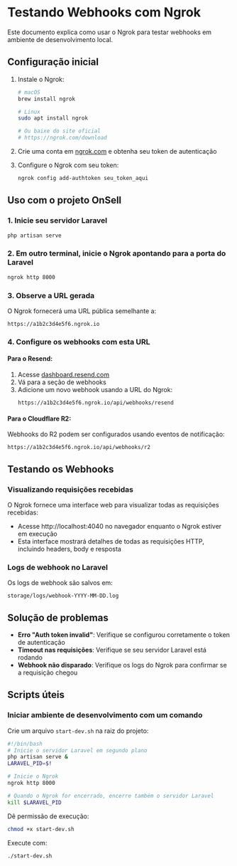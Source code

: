# Testando Webhooks com Ngrok

Este documento explica como usar o Ngrok para testar webhooks em ambiente de desenvolvimento local.

## Configuração inicial

1. Instale o Ngrok:
   ```bash
   # macOS
   brew install ngrok
   
   # Linux
   sudo apt install ngrok
   
   # Ou baixe do site oficial
   # https://ngrok.com/download
   ```

2. Crie uma conta em [ngrok.com](https://ngrok.com) e obtenha seu token de autenticação

3. Configure o Ngrok com seu token:
   ```bash
   ngrok config add-authtoken seu_token_aqui
   ```

## Uso com o projeto OnSell

### 1. Inicie seu servidor Laravel
```bash
php artisan serve
```

### 2. Em outro terminal, inicie o Ngrok apontando para a porta do Laravel
```bash
ngrok http 8000
```

### 3. Observe a URL gerada
O Ngrok fornecerá uma URL pública semelhante a:
```
https://a1b2c3d4e5f6.ngrok.io
```

### 4. Configure os webhooks com esta URL

#### Para o Resend:
1. Acesse [dashboard.resend.com](https://dashboard.resend.com)
2. Vá para a seção de webhooks
3. Adicione um novo webhook usando a URL do Ngrok:
   ```
   https://a1b2c3d4e5f6.ngrok.io/api/webhooks/resend
   ```

#### Para o Cloudflare R2:
Webhooks do R2 podem ser configurados usando eventos de notificação:
```
https://a1b2c3d4e5f6.ngrok.io/api/webhooks/r2
```

## Testando os Webhooks

### Visualizando requisições recebidas

O Ngrok fornece uma interface web para visualizar todas as requisições recebidas:
- Acesse http://localhost:4040 no navegador enquanto o Ngrok estiver em execução
- Esta interface mostrará detalhes de todas as requisições HTTP, incluindo headers, body e resposta

### Logs de webhook no Laravel

Os logs de webhook são salvos em:
```
storage/logs/webhook-YYYY-MM-DD.log
```

## Solução de problemas

- **Erro "Auth token invalid"**: Verifique se configurou corretamente o token de autenticação
- **Timeout nas requisições**: Verifique se seu servidor Laravel está rodando
- **Webhook não disparado**: Verifique os logs do Ngrok para confirmar se a requisição chegou

## Scripts úteis

### Iniciar ambiente de desenvolvimento com um comando
Crie um arquivo `start-dev.sh` na raiz do projeto:

```bash
#!/bin/bash
# Inicie o servidor Laravel em segundo plano
php artisan serve &
LARAVEL_PID=$!

# Inicie o Ngrok
ngrok http 8000

# Quando o Ngrok for encerrado, encerre também o servidor Laravel
kill $LARAVEL_PID
```

Dê permissão de execução:
```bash
chmod +x start-dev.sh
```

Execute com:
```bash
./start-dev.sh
``` 